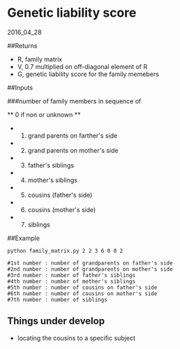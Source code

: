 # Genetic liability score
2016_04_28

##Returns 

- R, family matrix
- V, 0.7 multiplied on off-diagonal element of R
- G, genetic liability score for the family memebers

##Inputs

###number of family members in sequence of

** 0 if non or unknown **

- 1. grand parents on farther's side
- 2. grand parents on mother's side
- 3. father's siblings
- 4. mother's siblings
- 5. cousins (father's side)
- 6. cousins (mother's side)
- 7. siblings


##Example

```
python family_matrix.py 2 2 3 6 0 0 2

#1st number : number of grandparents on father's side
#2nd number : number of grandparents on mother's side
#3rd number : number of father's siblings
#4th number : number of mother's siblings
#5th number : number of cousins on father's side
#6th number : number of cousins on mother's side
#7th number : number of siblings
```


## Things under develop
- locating the cousins to a specific subject
